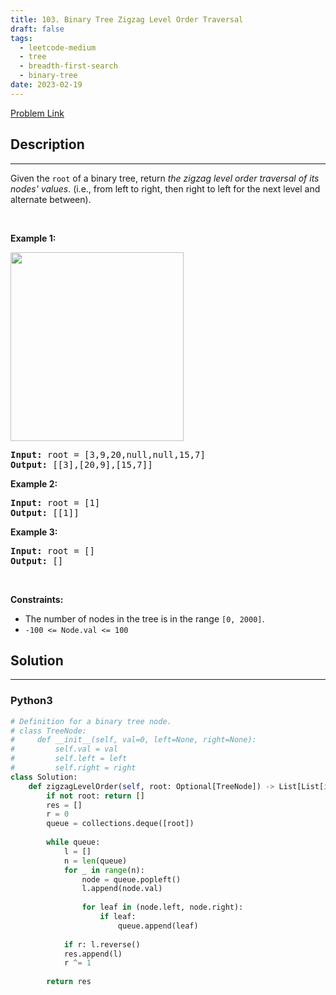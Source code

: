 ```yaml
---
title: 103. Binary Tree Zigzag Level Order Traversal
draft: false
tags: 
  - leetcode-medium
  - tree
  - breadth-first-search
  - binary-tree
date: 2023-02-19
---
```


[Problem Link](https://leetcode.com/problems/binary-tree-zigzag-level-order-traversal/)

## Description

---
<p>Given the <code>root</code> of a binary tree, return <em>the zigzag level order traversal of its nodes&#39; values</em>. (i.e., from left to right, then right to left for the next level and alternate between).</p>

<p>&nbsp;</p>
<p><strong class="example">Example 1:</strong></p>
<img alt="" src="https://assets.leetcode.com/uploads/2021/02/19/tree1.jpg" style="width: 277px; height: 302px;" />
<pre>
<strong>Input:</strong> root = [3,9,20,null,null,15,7]
<strong>Output:</strong> [[3],[20,9],[15,7]]
</pre>

<p><strong class="example">Example 2:</strong></p>

<pre>
<strong>Input:</strong> root = [1]
<strong>Output:</strong> [[1]]
</pre>

<p><strong class="example">Example 3:</strong></p>

<pre>
<strong>Input:</strong> root = []
<strong>Output:</strong> []
</pre>

<p>&nbsp;</p>
<p><strong>Constraints:</strong></p>

<ul>
	<li>The number of nodes in the tree is in the range <code>[0, 2000]</code>.</li>
	<li><code>-100 &lt;= Node.val &lt;= 100</code></li>
</ul>


## Solution

---
### Python3
``` py title='binary-tree-zigzag-level-order-traversal'
# Definition for a binary tree node.
# class TreeNode:
#     def __init__(self, val=0, left=None, right=None):
#         self.val = val
#         self.left = left
#         self.right = right
class Solution:
    def zigzagLevelOrder(self, root: Optional[TreeNode]) -> List[List[int]]:
        if not root: return []
        res = []
        r = 0
        queue = collections.deque([root])
        
        while queue:
            l = []
            n = len(queue)
            for _ in range(n):
                node = queue.popleft()
                l.append(node.val)
                
                for leaf in (node.left, node.right):
                    if leaf:
                        queue.append(leaf)
            
            if r: l.reverse()
            res.append(l)
            r ^= 1
        
        return res
```


